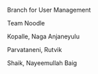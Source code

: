 Branch for User Management

Team Noodle

Kopalle, Naga Anjaneyulu

Parvataneni, Rutvik

Shaik, Nayeemullah Baig